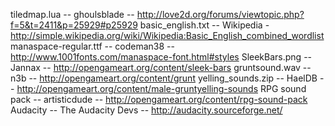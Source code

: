 tiledmap.lua -- ghoulsblade -- http://love2d.org/forums/viewtopic.php?f=5&t=2411&p=25929#p25929
basic_english.txt -- Wikipedia - http://simple.wikipedia.org/wiki/Wikipedia:Basic_English_combined_wordlist
manaspace-regular.ttf -- codeman38 -- http://www.1001fonts.com/manaspace-font.html#styles
SleekBars.png -- Jannax -- http://opengameart.org/content/sleek-bars
gruntsound.wav -- n3b -- http://opengameart.org/content/grunt
yelling_sounds.zip -- HaelDB -- http://opengameart.org/content/male-gruntyelling-sounds
RPG sound pack -- artisticdude -- http://opengameart.org/content/rpg-sound-pack
Audacity -- The Audacity Devs -- http://audacity.sourceforge.net/
